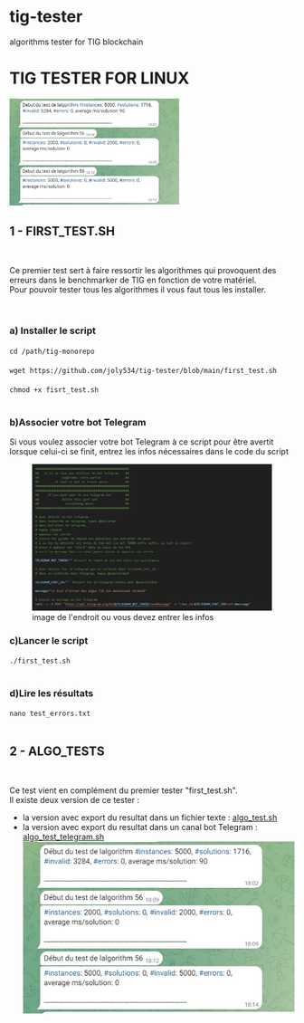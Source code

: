 # tig-tester
algorithms tester for TIG blockchain 
<H1>TIG TESTER FOR LINUX</H1>

<img src="images/screenshot_telegram.jpg" width="300">

<h2> 1 - FIRST_TEST.SH</h2><br/>
<p>
  Ce premier test sert à faire ressortir les algorithmes qui provoquent des erreurs dans le benchmarker de TIG en fonction de votre matériel.<br/>
  Pour pouvoir tester tous les algorithmes il vous faut tous les installer.

</p><br/>
<H3>a) Installer le script</H3>

`cd /path/tig-monorepo`<br/><br/>
`wget https://github.com/joly534/tig-tester/blob/main/first_test.sh`<br/><br/>
`chmod +x fisrt_test.sh`<br/><br/>

<h3>b)Associer votre bot Telegram</h3>

<p>Si vous voulez associer votre bot Telegram à ce script pour être avertit lorsque celui-ci se finit, entrez les infos nécessaires dans le code du script</p>
<figure>
<img src="images/enter_telegram_bot.jpg" width="500" />
<figcaption>image de l'endroit ou vous devez entrer les infos</figcaption>
</figure>

<h3>c)Lancer le script</h3>

`./first_test.sh`<br/><br/>

<h3>d)Lire les résultats</h3>

`nano test_errors.txt`<br/><br/>

<h2> 2 - ALGO_TESTS</h2><br/>
<p>
  Ce test vient en complément du premier tester "first_test.sh".<br/>
  Il existe deux version de ce tester :
  <ul>
    <li>la version avec export du resultat dans un fichier texte : <a href="https://github.com/joly534/tig-tester/blob/main/algos_test.sh">algo_test.sh</a></li> 
    <li>la version avec export du resultat dans un canal bot Telegram : <a href="https://github.com/joly534/tig-tester/blob/main/algo_test_telegram.sh">algo_test_telegram.sh</a></li>  
    <img src="images/screenshot_telegram.jpg" width="500">
  </ul>

